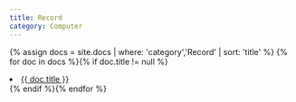 ```yaml
---
title: Record
category: Computer
---
```


{% assign docs = site.docs | where: 'category','Record' | sort: 'title' %}
{% for doc in docs %}{% if doc.title != null %}
<li><a href="{{ site.baseurl}}{{ doc.url }}">{{ doc.title }}</a></li>
{% endif %}{% endfor %}

